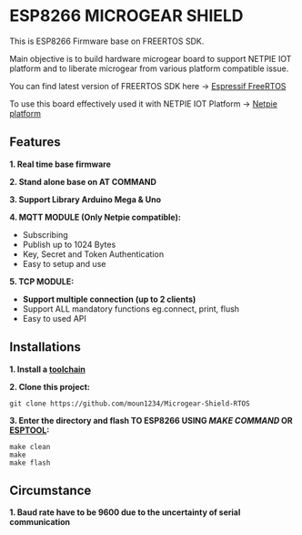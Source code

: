 # ESP8266 MICROGEAR SHIELD

This is ESP8266 Firmware base on FREERTOS SDK. 

Main objective is to build hardware microgear board to support NETPIE IOT platform and to liberate microgear from various platform compatible issue.

You can find latest version of FREERTOS SDK here -> [Espressif FreeRTOS](https://github.com/espressif/ESP8266_RTOS_SDK)


To use this board effectively used it with NETPIE IOT Platform -> [Netpie platform](https://netpie.io/)

## Features

**1. Real time base firmware**

**2. Stand alone base on **AT COMMAND****

**3. Support Library Arduino Mega & Uno**

**4. MQTT MODULE (Only Netpie compatible):**
- Subscribing
- Publish up to 1024 Bytes
- Key, Secret and Token Authentication
- Easy to setup and use
    
**5. TCP MODULE:**
- **Support multiple connection (up to 2 clients)**
- Support ALL mandatory functions eg.connect, print, flush 
- Easy to used API

## Installations

**1. Install a [toolchain](https://github.com/esp8266/esp8266-wiki/wiki/Toolchain)**

**2. Clone this project:**
```
git clone https://github.com/moun1234/Microgear-Shield-RTOS
```
**3. Enter the directory and flash TO ESP8266 USING _MAKE COMMAND_ OR [ESPTOOL](https://github.com/espressif/esptool):**
```
make clean
make 
make flash
```
## Circumstance

   **1. Baud rate have to be 9600 due to the uncertainty of serial communication**
